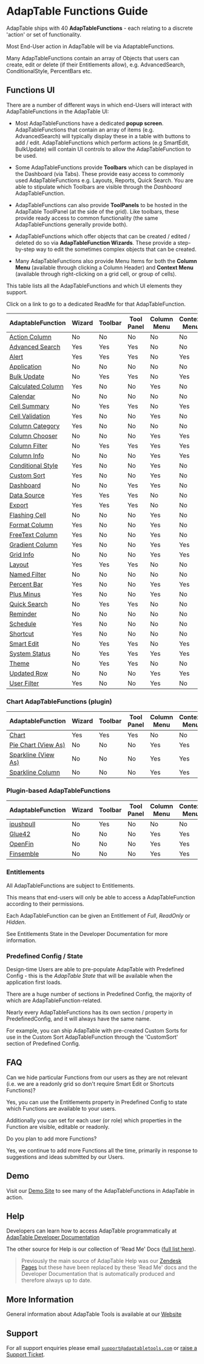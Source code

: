 # AdapTable Functions Guide

AdapTable ships with 40 **AdapTableFunctions** - each relating to a discrete 'action' or set of functionality.

Most End-User action in AdapTable will be via AdaptableFunctions.

Many AdapTableFunctions contain an array of Objects that users can create, edit or delete (if their Entitlements allow), e.g. AdvancedSearch, ConditionalStyle, PercentBars etc.

## Functions UI

There are a number of different ways in which end-Users will interact with AdapTableFunctions in the AdapTable UI:

- Most AdapTableFunctions have a dedicated **popup screen**.  AdapTableFunctions that contain an array of items (e.g. AdvancedSearch) will typically display these in a table with buttons to add / edit.  AdapTableFunctions which perform actions (e.g SmartEdit, BulkUpdate) will contain UI controls to allow the AdapTableFunction to be used.

- Some AdapTableFunctions provide **Toolbars** which can be displayed in the Dashboard (via Tabs).  These provide easy access to commonly used AdapTableFunctions e.g. Layouts, Reports, Quick Search.  You are able to stipulate which Toolbars are visible through the *Dashboard* AdapTableFunction.

- AdapTableFunctions can also provide **ToolPanels** to be hosted in the AdapTable ToolPanel (at the side of the grid). Like toolbars, these provide ready access to common functionality (the same AdapTableFunctions generally provide both).

- AdapTableFunctions which offer objects that can be created / edited / deleted do so via **AdapTableFunction Wizards**.  These provide a step-by-step way to edit the sometimes complex objects that can be created.

- Many AdapTableFunctions also provide Menu Items for both the **Column Menu** (available through clicking a Column Header) and **Context Menu** (available through right-clicking on a grid cell, or group of cells).

This table lists all the AdapTableFunctions and which UI elements they support.

Click on a link to go to a dedicated ReadMe for that AdapTableFunction.

| AdaptableFunction                                                | Wizard | Toolbar | Tool Panel | Column Menu | Context Menu |
| --------  	                                                   | ------ | ------- | ---------  | ----------- | ------------ |
| [Action Column](../functions/action-column-function.md)          | No     | No      | No         | No          | No           |
| [Advanced Search](../functions/advanced-search-function.md)      | Yes    | Yes     | Yes        | No          | No           |
| [Alert](../functions/alert-function.md)                          | Yes    | Yes     | Yes        | No          | Yes          |
| [Application](../functions/application-function.md)              | No     | No      | No         | No          | No           |
| [Bulk Update](../functions/bulk-update-function.md)              | No     | Yes     | Yes        | No          | Yes          |
| [Calculated Column](../functions/calculated-column-function.md)  | Yes    | No      | No         | Yes         | No           |
| [Calendar](../functions/calendar-function.md)                    | No     | No      | No         | No          | No           |
| [Cell Summary](../functions/cell-summary-function.md)            | No     | Yes     | Yes        | No          | Yes          |
| [Cell Validation](../functions/cell-validation-function.md)      | Yes    | No      | No         | Yes         | No           |
| [Column Category](../functions/column-category-function.md)      | Yes    | No      | No         | No          | No           |
| [Column Chooser](../functions/column-chooser-function.md)        | No     | No      | No         | Yes         | Yes          |
| [Column Filter](../functions/column-filter-function.md)          | No     | Yes     | Yes        | Yes         | Yes          |
| [Column Info](../functions/column-info-function.md)              | No     | No      | No         | Yes         | Yes          |
| [Conditional Style](../functions/conditional-style-function.md)  | Yes    | No      | No         | Yes         | No           |
| [Custom Sort](../functions/custom-sort-function.md)              | Yes    | No      | No         | Yes         | No           |
| [Dashboard](../functions/dashboard-function.md)                  | No     | No      | Yes        | Yes         | No           |
| [Data Source](../functions/data-source-function.md)              | Yes    | Yes     | Yes        | No          | No           |
| [Export](../functions/export-function.md)                        | Yes    | Yes     | Yes        | No          | No           |
| [Flashing Cell](../functions/flashing-cell-function.md)          | No     | No      | No         | Yes         | No           |
| [Format Column](../functions/format-column-function.md)          | Yes    | No      | No         | Yes         | No           |
| [FreeText Column](../functions/freetext-column-function.md)     | Yes    | No      | No         | Yes         | No           |
| [Gradient Column](../functions/gradient-column-function.md)      | Yes    | No      | No         | Yes         | Yes          |
| [Grid Info](../functions/grid-info-function.md)                  | No     | No      | No         | Yes         | Yes          |
| [Layout](../functions/layout-function.md)                        | Yes    | Yes     | Yes        | No          | No           |
| [Named Filter](../functions/named-filter-function.md)            | No     | No      | No         | No          | No           |
| [Percent Bar](../functions/percent-bar-function.md)             | Yes    | No      | No         | Yes         | Yes          |
| [Plus Minus](../functions/plus-minus-function.md)                | Yes    | No      | No         | Yes         | No           |
| [Quick Search](../functions/quick-search-function.md)            | No     | Yes     | Yes        | No          | No           |
| [Reminder](../functions/reminder-function.md)                    | No     | No      | No         | No          | No           |
| [Schedule](../functions/schedule-function.md)                    | Yes    | No      | No         | No          | No           |
| [Shortcut](../functions/shortcut-function.md)                    | Yes    | No      | No         | No          | No           |
| [Smart Edit](../functions/smart-edit-function.md)                | No     | Yes     | Yes        | No          | Yes          |
| [System Status](../functions/system-status-function.md)          | No     | Yes     | Yes        | Yes         | Yes          |
| [Theme](../functions/theme-function.md)                          | No     | Yes     | Yes        | No          | No           |
| [Updated Row](../functions/updated-row-function.md)              | No     | No      | No         | Yes         | Yes          |
| [User Filter](../functions/user-filter-function.md)              | Yes    | No      | No         | Yes         | No           |

### Chart AdapTableFunctions (plugin)

| AdaptableFunction                                                    | Wizard | Toolbar | Tool Panel | Column Menu | Context Menu |
| -------------------------------------------------------------------- | ------ | ------- | ---------- | ----------- | ------------ |
| [Chart](../functions/charts/charts-function.md)                      | Yes    | Yes     | Yes        | No          | No           |
| [Pie Chart (View As)](../functions/charts/piechart-function.md)      | No     | No      | No         | Yes         | Yes          |
| [Sparkline (View As)](../functions/charts/sparkline-function.md)     | No     | No      | No         | Yes         | Yes          |
| [Sparkline Column](../functions/charts/sparkline-column-function.md) | No     | No      | No         | Yes         | Yes          |

### Plugin-based AdapTableFunctions 

| AdaptableFunction                                             | Wizard | Toolbar | Tool Panel | Column Menu | Context Menu |
| ------------------------------------------------------------- | ------ | ------- | ---------- | ----------- | ------------ |
| [ipushpull](../functions/ipushpull-function.md)           | No     | Yes     | No         | No          | No           |
| [Glue42](../functions/glue42-function.md)            | No     | No      | No         | Yes         | Yes          |
| [OpenFin](../functions/openfin-function.md)          | No     | No      | No         | Yes         | Yes          |
| [Finsemble](../functions/finsemble-function.md) | No     | No      | No         | Yes         | Yes          |

### Entitlements

All AdapTableFunctions are subject to Entitlements.  

This means that end-users will only be able to access a AdapTableFunction according to their permissions.

Each AdapTableFunction can be given an Entitlement of *Full*, *ReadOnly* or *Hidden*. 

See Entitlements State in the Developer Documentation for more information.

### Predefined Config / State

Design-time Users are able to pre-populate AdapTable with Predefined Config - this is the *AdapTable State* that will be available when the application first loads.

There are a huge number of sections in Predefined Config, the majority of which are AdapTableFunction-related.

Nearly every AdapTableFunctions has its own section / property in PredefinedConfig, and it will always have the same name.  

For example, you can ship AdapTable with pre-created Custom Sorts for use in the Custom Sort AdapTableFunction through the 'CustomSort' section of Predefined Config.

## FAQ

Can we hide particular Functions from our users as they are not relevant (i.e. we are a readonly grid so don't require Smart Edit or Shortcuts Functions)?

Yes, you can use the Entitlements property in Predefined Config to state which Functions are available to your users.

Additionally you can set for each user (or role) which properties in the Function are visible, editable or readonly.

Do you plan to add more Functions?

Yes, we continue to add more Functions all the time, primarily in response to suggestions and ideas submitted by our Users.

## Demo

Visit our [Demo Site](https://demo.adaptabletools.com) to see many of the AdapTableFunctions in AdapTable in action.

## Help

Developers can learn how to access AdapTable programmatically at [AdapTable Developer Documentation](https://api.adaptabletools.com) 

The other source for Help is our collection of 'Read Me' Docs ([full list here](https://github.com/AdaptableTools/adaptable/blob/master/packages/adaptable/readme/readme-list.md)).

> Previously the main source of AdapTable Help was our [Zendesk Pages](https://adaptabletools.zendesk.com/hc/en-us/articles/360007083017-Help-) but these have been replaced by these 'Read Me' docs and the Developer Documentation that is automatically produced and therefore always up to date.

## More Information

General information about AdapTable Tools is available at our [Website](http://www.adaptabletools.com) 

## Support

For all support enquiries please email [`support@adaptabletools.com`](mailto:support@adaptabletools.com) or [raise a Support Ticket](https://adaptabletools.zendesk.com/hc/en-us/requests/new).
